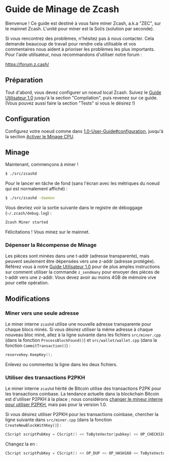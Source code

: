 # Guide de Minage de Zcash

Bienvenue ! Ce guide est destiné à vous faire miner Zcash, a.k.a "ZEC", sur le mainnet Zcash.
L'unité pour miner est la Sol/s (solution par seconde).

Si vous rencontrez des problèmes, n'hésitez pas à nous contacter. Cela demande beaucoup de travail pour rendre cela utilisable et vos commentaires nous aident à prioriser les problèmes les plus importants. Pour l'aide utilisateur, nous recommandons d'utiliser notre forum :

https://forum.z.cash/

## Préparation

Tout d'abord, vous devez configurer un noeud local Zcash. Suivez le [Guide Utilisateur  1.0](https://github.com/zcash/zcash-docs/blob/master/fr/Sprout_User_Guide.md) jusqu'à la section "Compilation", puis revenez sur ce guide. (Vous pouvez aussi faire la section "Tests" si vous le désirez !)

## Configuration

Configurez votre noeud comme dans [1.0-User-Guide#configuration](https://github.com/zcash/zcash-docs/blob/master/fr/Sprout_User_Guide.md#configuration), jusqu'à la section [Activer le Minage CPU](https://github.com/zcash/zcash-docs/blob/master/fr/Sprout_User_Guide.md#activer-le-minage-cpu-).

## Minage

Maintenant, commençons à miner !
```bash
$ ./src/zcashd
```

Pour le lancer en tâche de fond (sans l'écran avec les métriques du noeud qui est normalement affiché) :

```bash
$ ./src/zcashd -daemon
```

Vous devriez voir la sortie suivante dans le registre de déboggage (`~/.zcash/debug.log`) :

```bash
Zcash Miner started
```

Félicitations ! Vous minez sur le mainnet.

### Dépenser la Récompense de Minage

Les pièces sont minées dans une t-addr (adresse transparente), mais peuvent seulement être dépensées vers une z-addr (adresse protégée). Référez vous à notre [Guide Utilisateur  1.0](https://github.com/zcash/zcash-docs/blob/master/fr/Sprout_User_Guide.md) pour de plus amples instructions sur comment utiliser la commande `z_sendmany` pour envoyer des pièces de t-addr vers une z-addr. Vous devez avoir au moins 4GB de mémoire vive pour cette opération.

## Modifications

### Miner vers une seule adresse

Le miner interne `zcashd` utilise une nouvelle adresse transparente pour chaque blocs minés. Si vous désirez utiliser la même adresse à chaque nouveau bloc miné, allez à la ligne suivante dans les fichiers `src/miner.cpp` (dans la fonction `ProcessBlockFound()`) et `src/wallet/wallet.cpp` (dans la fonction `CommitTransaction()`) :

```cpp
reservekey.KeepKey();
```

Enlevez ou commentez la ligne dans les deux fichiers.

### Utiliser des transactions P2PKH

Le miner interne `zcashd`  hérité de Bitcoin utilise des transactions P2PK pour les transactions coinbase. La tendance actuelle dans la blockchain Bitcoin est d'utiliser P2PKH à la place ; nous considérons [changer le mineur interne pour utiliser P2PKH](https://github.com/zcash/zcash/issues/945), mais pas pour la version 1.0.

Si vous désirez utiliser P2PKH pour les transactions coinbase, chercher la ligne suivante dans `src/miner.cpp` (dans la fonction `CreateNewBlockWithKey()`) :

```cpp
CScript scriptPubKey = CScript() << ToByteVector(pubkey) << OP_CHECKSIG;
```

Changez la en :

```cpp
CScript scriptPubKey = CScript() << OP_DUP << OP_HASH160 << ToByteVector(pubkey.GetID()) << OP_EQUALVERIFY << OP_CHECKSIG;
```
